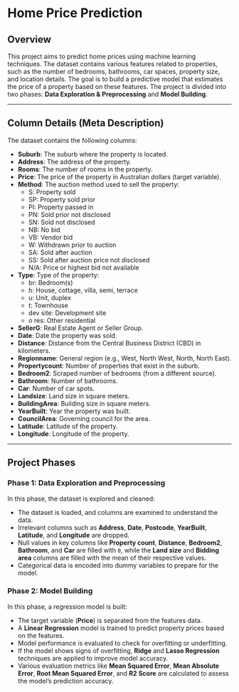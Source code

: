 # Home Price Prediction

## Overview

This project aims to predict home prices using machine learning techniques. The dataset contains various features related to properties, such as the number of bedrooms, bathrooms, car spaces, property size, and location details. The goal is to build a predictive model that estimates the price of a property based on these features. The project is divided into two phases: **Data Exploration & Preprocessing** and **Model Building**.

---

## Column Details (Meta Description)

The dataset contains the following columns:

- **Suburb**: The suburb where the property is located.
- **Address**: The address of the property.
- **Rooms**: The number of rooms in the property.
- **Price**: The price of the property in Australian dollars (target variable).
- **Method**: The auction method used to sell the property:
  - S: Property sold
  - SP: Property sold prior
  - PI: Property passed in
  - PN: Sold prior not disclosed
  - SN: Sold not disclosed
  - NB: No bid
  - VB: Vendor bid
  - W: Withdrawn prior to auction
  - SA: Sold after auction
  - SS: Sold after auction price not disclosed
  - N/A: Price or highest bid not available
- **Type**: Type of the property:
  - br: Bedroom(s)
  - h: House, cottage, villa, semi, terrace
  - u: Unit, duplex
  - t: Townhouse
  - dev site: Development site
  - o res: Other residential
- **SellerG**: Real Estate Agent or Seller Group.
- **Date**: Date the property was sold.
- **Distance**: Distance from the Central Business District (CBD) in kilometers.
- **Regionname**: General region (e.g., West, North West, North, North East).
- **Propertycount**: Number of properties that exist in the suburb.
- **Bedroom2**: Scraped number of bedrooms (from a different source).
- **Bathroom**: Number of bathrooms.
- **Car**: Number of car spots.
- **Landsize**: Land size in square meters.
- **BuildingArea**: Building size in square meters.
- **YearBuilt**: Year the property was built.
- **CouncilArea**: Governing council for the area.
- **Latitude**: Latitude of the property.
- **Longitude**: Longitude of the property.

---

## Project Phases

### Phase 1: Data Exploration and Preprocessing

In this phase, the dataset is explored and cleaned:
- The dataset is loaded, and columns are examined to understand the data.
- Irrelevant columns such as **Address**, **Date**, **Postcode**, **YearBuilt**, **Latitude**, and **Longitude** are dropped.
- Null values in key columns like **Property count**, **Distance**, **Bedroom2**, **Bathroom**, and **Car** are filled with `0`, while the **Land size** and **Bidding area** columns are filled with the mean of their respective values.
- Categorical data is encoded into dummy variables to prepare for the model.

### Phase 2: Model Building

In this phase, a regression model is built:
- The target variable (**Price**) is separated from the features data.
- A **Linear Regression** model is trained to predict property prices based on the features.
- Model performance is evaluated to check for overfitting or underfitting.
- If the model shows signs of overfitting, **Ridge** and **Lasso Regression** techniques are applied to improve model accuracy.
- Various evaluation metrics like **Mean Squared Error**, **Mean Absolute Error**, **Root Mean Squared Error**, and **R2 Score** are calculated to assess the model’s prediction accuracy.

